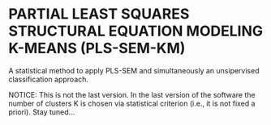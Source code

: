 # PARTIAL LEAST SQUARES STRUCTURAL EQUATION MODELING K-MEANS (PLS-SEM-KM)

A statistical method to apply PLS-SEM and simultaneously an unsipervised classification approach.

NOTICE: This is not the last version. In the last version of the software the number of clusters K is chosen via statistical criterion (i.e., it is not fixed a priori). Stay tuned... 
